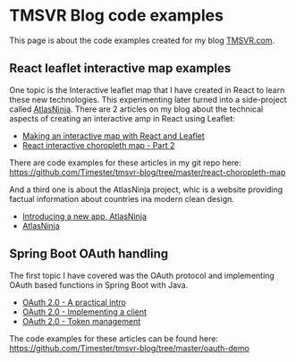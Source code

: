 # TMSVR Blog code examples

This page is about the code examples created for my blog [TMSVR.com](https://tmsvr.com).

## React leaflet interactive map examples

One topic is the Interactive leaflet map that I have created in React to learn these new technologies. This experimenting later turned into a side-project called [AtlasNinja](https://atlasninja.com). There are 2 articles on my blog about the technical aspects of creating an interactive amp in React using Leaflet:

- [Making an interactive map with React and Leaflet](https://tmsvr.com/making-an-interactive-map-with-react-and-leaflet/)
- [React interactive choropleth map - Part 2](https://tmsvr.com/react-leaflet-map-performance-issues/)

There are code examples for these articles in my git repo here: https://github.com/Timester/tmsvr-blog/tree/master/react-choropleth-map 

And a third one is about the AtlasNinja project, whic is a website providing factual information about countries ina  modern clean design.

- [Introducing a new app, AtlasNinja](https://tmsvr.com/introducing-a-new-app-atlasninja/)
- [AtlasNinja](https://atlasninja.com)

## Spring Boot OAuth handling

The first topic I have covered was the OAuth protocol and implementing OAuth based functions in Spring Boot with Java. 

- [OAuth 2.0 - A practical intro](https://tmsvr.com/oauth-2-practical-intro/)
- [OAuth 2.0 - Implementing a client](https://tmsvr.com/oauth-2-client-implementation/)
- [OAuth 2.0 - Token management](https://tmsvr.com/oauth-2-0-token-management/)

The code examples for these articles can be found here: https://github.com/Timester/tmsvr-blog/tree/master/oauth-demo
